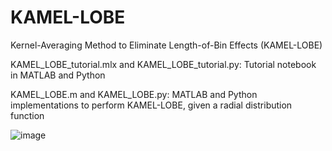 # KAMEL-LOBE
Kernel-Averaging Method to Eliminate Length-of-Bin Effects (KAMEL-LOBE)

KAMEL_LOBE_tutorial.mlx and KAMEL_LOBE_tutorial.py: Tutorial notebook in MATLAB and Python

KAMEL_LOBE.m and KAMEL_LOBE.py: MATLAB and Python implementations to perform KAMEL-LOBE, given a radial distribution function





![image](https://github.com/user-attachments/assets/12d85f3c-0f4c-41a3-bd77-addf939e83e7)

